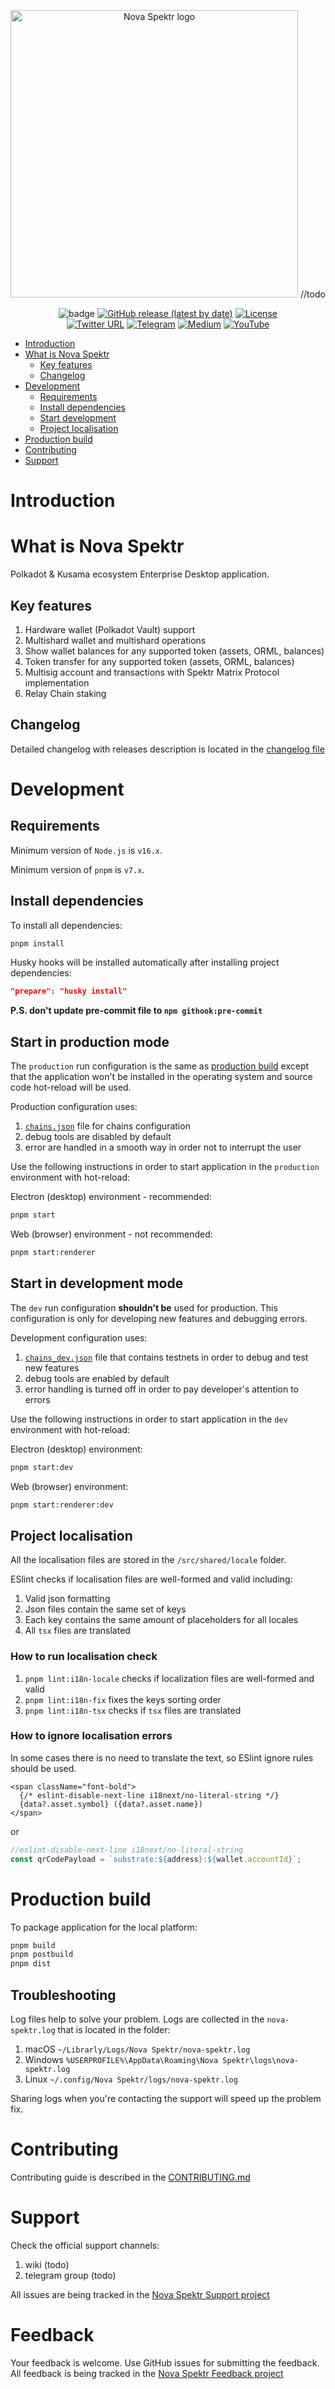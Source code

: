 <p align="center">
  <img src="logo" width="460" alt="Nova Spektr logo"> //todo
</p>

<div align="center">

![badge](https://img.shields.io/endpoint?url=https://gist.githubusercontent.com/stepanLav/77132f25d05c7e9264cd410aef162a7e/raw/jest-coverage-main.json)
[![GitHub release (latest by date)](https://img.shields.io/github/v/release/nova-wallet/omni-enterprise)](https://github.com/nova-wallet/omni-enterprise/releases)
[![License](https://img.shields.io/badge/License-Apache_2.0-blue.svg)](https://github.com/nova-wallet/omni-enterprise/blob/dev/LICENSE.md)
<br />
[![Twitter URL](https://img.shields.io/twitter/url?style=social&url=https%3A%2F%2Ftwitter.com)](todo)
[![Telegram](https://img.shields.io/badge/Telegram-gray?logo=telegram)](todo)
[![Medium](https://img.shields.io/badge/Medium-gray?logo=medium)](todo)
[![YouTube](https://img.shields.io/youtube/channel/views/UCiP-xl8q-W4b4HiZh8N11Ew)](https://www.youtube.com/watch?v=yx1mY299cCM&list=PLpZ2RdLApAYvjXl-Ja2_Dv9g62JtLignp)

</div>

<!-- TOC -->
- [Introduction](#introduction)
- [What is Nova Spektr](#what-is-nova-spektr)
  - [Key features](#key-features)
  - [Changelog](#changelog)
- [Development](#development)
  - [Requirements](#requirements)
  - [Install dependencies](#install-dependencies)
  - [Start development](#start-development)
  - [Project localisation](#project-localisation)
- [Production build](#production-build)
- [Contributing](#contributing)
- [Support](#support)
<!-- /TOC -->

# Introduction

# What is Nova Spektr

Polkadot & Kusama ecosystem Enterprise Desktop application.

## Key features

1. Hardware wallet (Polkadot Vault) support
2. Multishard wallet and multishard operations
3. Show wallet balances for any supported token (assets, ORML, balances)
4. Token transfer for any supported token (assets, ORML, balances)
5. Multisig account and transactions with Spektr Matrix Protocol implementation
6. Relay Chain staking

## Changelog

Detailed changelog with releases description is located in the [changelog file](https://github.com/nova-wallet/omni-enterprise/blob/dev/CHANGELOG.md)

# Development

## Requirements

Minimum version of `Node.js` is `v16.x`.

Minimum version of `pnpm` is `v7.x`.

## Install dependencies

To install all dependencies:

```bash
pnpm install
```
Husky hooks will be installed automatically after installing project dependencies:

```json
"prepare": "husky install"
```
**P.S. don't update pre-commit file to `npm githook:pre-commit`**

## Start in production mode
The `production` run configuration is the same as [production build](#production-build) except that the application won't be
installed in the operating system and source code hot-reload will be used.

Production configuration uses:
1. [`chains.json`](/src/renderer/services/network/common/chains/chains.json) file for chains configuration
2. debug tools are disabled by default
3. error are handled in a smooth way in order not to interrupt the user

Use the following instructions in order to start application in the `production` environment with hot-reload:

Electron (desktop) environment - recommended:
```bash
pnpm start
```
Web (browser) environment - not recommended:
```bash
pnpm start:renderer
```

## Start in development mode
The `dev` run configuration **shouldn't be** used for production. This configuration is only for developing new features and
debugging errors.

Development configuration uses:
1. [`chains_dev.json`](/src/renderer/services/network/common/chains/chains_dev.json) file that contains testnets in order to debug and test new features
2. debug tools are enabled by default
3. error handling is turned off in order to pay developer's attention to errors

Use the following instructions in order to start application in the `dev` environment with hot-reload:

Electron (desktop) environment:
```bash
pnpm start:dev
```
Web (browser) environment:
```bash
pnpm start:renderer:dev
```

## Project localisation

All the localisation files are stored in the `/src/shared/locale` folder.

ESlint checks if localisation files are well-formed and valid including:
1. Valid json formatting
2. Json files contain the same set of keys
3. Each key contains the same amount of placeholders for all locales
4. All `tsx` files are translated

### How to run localisation check
1. `pnpm lint:i18n-locale` checks if localization files are well-formed and valid
2. `pnpm lint:i18n-fix` fixes the keys sorting order
3. `pnpm lint:i18n-tsx` checks if `tsx` files are translated

### How to ignore localisation errors
In some cases there is no need to translate the text, so ESlint ignore rules should be used.
```tsx
<span className="font-bold">
  {/* eslint-disable-next-line i18next/no-literal-string */}
  {data?.asset.symbol} ({data?.asset.name})
</span>
```
or
```typescript
//eslint-disable-next-line i18next/no-literal-string
const qrCodePayload = `substrate:${address}:${wallet.accountId}`;
```

# Production build

To package application for the local platform:

```bash
pnpm build
pnpm postbuild
pnpm dist
```
## Troubleshooting
Log files help to solve your problem. Logs are collected in the `nova-spektr.log` that is located in the folder:
1. macOS `~/Librarly/Logs/Nova Spektr/nova-spektr.log` 
2. Windows `%USERPROFILE%\AppData\Roaming\Nova Spektr\logs\nova-spektr.log`
3. Linux `~/.config/Nova Spektr/logs/nova-spektr.log`

Sharing logs when you're contacting the support will speed up the problem fix.

# Contributing
Contributing guide is described in the [CONTRIBUTING.md](https://github.com/nova-wallet/omni-enterprise/blob/dev/CONTRIBUTING.md)

# Support
Check the official support channels:
1. wiki (todo)
2. telegram group (todo)

All issues are being tracked in the [Nova Spektr Support project](https://github.com/orgs/nova-wallet/projects/4)

# Feedback
Your feedback is welcome. Use GitHub issues for submitting the feedback.
All feedback is being tracked in the [Nova Spektr Feedback project](https://github.com/orgs/nova-wallet/projects/5)
